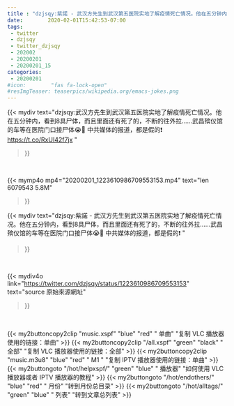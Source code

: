 ```yaml
---
title : "dzjsqy:紫諾 - 武汉方先生到武汉第五医院实地了解疫情死亡情况。他在五分钟内，看到8具尸体，而且里面还有死了的，不断的往外拉......武昌殡仪馆的车等在医院门口接尸体😭👹 中共媒体的报道，都是假的❗️ "
date:        2020-02-01T15:42:53-07:00
tags:
 - twitter
 - dzjsqy
 - twitter_dzjsqy
 - 202002
 - 20200201
 - 20200201_15
categories:
 - 20200201
#icon:        "fas fa-lock-open"
#resImgTeaser: teaserpics/wikipedia.org/emacs-jokes.png
---
```


{{< mydiv text="dzjsqy:武汉方先生到武汉第五医院实地了解疫情死亡情况。他在五分钟内，看到8具尸体，而且里面还有死了的，不断的往外拉......武昌殡仪馆的车等在医院门口接尸体😭👹 中共媒体的报道，都是假的❗️ https://t.co/RxUI42f7jx "
>}}
<br>


{{< mymp4o mp4="20200201_1223610986709553153.mp4"
text="len 6079543    5.8M"
>}}


{{< mydiv text="dzjsqy:紫諾 - 武汉方先生到武汉第五医院实地了解疫情死亡情况。他在五分钟内，看到8具尸体，而且里面还有死了的，不断的往外拉......武昌殡仪馆的车等在医院门口接尸体😭👹 中共媒体的报道，都是假的❗️ "
>}}
<br>

{{< mydiv4o link="https://twitter.com/dzjsqy/status/1223610986709553153"
text="source 原始來源網址"
>}}


<br>



{{< my2buttoncopy2clip "music.xspf"        "blue"   "red"    " 单曲"  "复制 VLC 播放器使用的链接：单曲" >}} {{< my2buttoncopy2clip "/all.xspf"         "green"  "black"  " 全部"  "复制 VLC 播放器使用的链接：全部" >}} {{< my2buttoncopy2clip "music.m3u8"        "blue"   "red"    " M1 "    "复制 IPTV 播放器使用的链接：单曲" >}} {{< my2buttongoto      "/hot/helpxspf/"    "green"  "blue"   " 播放器" "如何使用 VLC 播放器或者 IPTV 播放器的教程" >}} {{< my2buttongoto      "/hot/endothers/"   "blue"   "red"    " 月份"   "转到月份总目录" >}} {{< my2buttongoto      "/hot/alltags/"     "green"  "blue"   " 列表"   "转到文章总列表" >}} 
